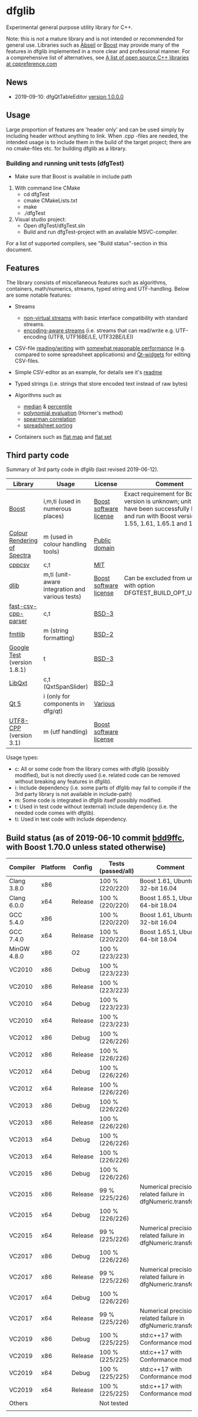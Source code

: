 # dfglib

Experimental general purpose utility library for C++.

Note: this is *not* a mature library and is not intended or recommended for general use. Libraries such as [Abseil](https://abseil.io/) or [Boost](https://www.boost.org/) may provide many of the features in dfglib implemented in a more clear and professional manner. For a comprehensive list of alternatives, see [A list of open source C++ libraries at cppreference.com](https://en.cppreference.com/w/cpp/links/libs) 

## News

* 2019-09-10: dfgQtTableEditor [version 1.0.0.0](https://github.com/tc3t/dfglib/releases/tag/dfgQtTableEditor_1.0.0.0)

## Usage

Large proportion of features are 'header only' and can be used simply by including header without anything to link. When .cpp -files are needed, the intended usage is to include them in the build of the target project; there are no cmake-files etc. for building dfglib as a library.

### Building and running unit tests (dfgTest)

* Make sure that Boost is available in include path

1. With command line CMake
    * cd dfgTest
    * cmake CMakeLists.txt
    * make
    * ./dfgTest
2. Visual studio project:
    * Open dfgTest/dfgTest.sln
    * Build and run dfgTest-project with an available MSVC-compiler.

For a list of supported compilers, see "Build status"-section in this document.

## Features

The library consists of miscellaneous features such as algorithms, containers, math/numerics, streams, typed string and UTF-handling. Below are some notable features:

* Streams
    * [non-virtual streams](dfg/io/) with basic interface compatibility with standard streams.
    * [encoding-aware streams](dfg/io/) (i.e. streams that can read/write e.g. UTF-encoding (UTF8, UTF16BE/LE, UTF32BE/LE))

* CSV-file [reading/writing](dfg/io/) with [somewhat reasonable performance](misc/csvPerformanceRuns.md) (e.g. compared to some spreadsheet applications) and [Qt-widgets](dfg/qt/) for editing CSV-files.

* Simple CSV-editor as an example, for details see it's [readme](dfgExamples/dfgQtTableEditor/README.md/)

* Typed strings (i.e. strings that store encoded text instead of raw bytes)

* Algorithms such as
    * [median](dfg/numeric/median.hpp) & [percentile](dfg/numeric/percentile.hpp)
    * [polynomial evaluation](dfg/math/evalPolynomial.hpp) (Horner's method)
    * [spearman correlation](dfg/dataAnalysis/correlation.hpp)
    * [spreadsheet sorting](dfg/alg/sortMultiple.hpp)

* Containers such as [flat map](dfg/cont/MapVector.hpp) and [flat set](dfg/cont/SetVector.hpp)

## Third party code

Summary of 3rd party code in dfglib (last revised 2019-06-12).

| Library      | Usage      | License  | Comment |
| ------------- | ------------- | ----- | ------- |
| [Boost](http://www.boost.org/)  | i,m,ti (used in numerous places)          | [Boost software license](http://www.boost.org/LICENSE_1_0.txt) | Exact requirement for Boost version is unknown; unit tests have been successfully build and run with Boost versions 1.55, 1.61, 1.65.1 and 1.70.0 |
| [Colour Rendering of Spectra](dfg/colour/specRendJw.cpp) | m (used in colour handling tools) | [Public domain](dfg/colour/specRendJw.cpp) | 
| [cppcsv](https://github.com/paulharris/cppcsv) | c,t | [MIT](https://github.com/paulharris/cppcsv) | 
| [dlib](http://dlib.net/)    | m,ti (unit-aware integration and various tests)           | [Boost software license](http://www.boost.org/LICENSE_1_0.txt)  | Can be excluded from unit tests with option DFGTEST_BUILD_OPT_USE_DLIB
| [fast-csv-cpp-parser](https://github.com/ben-strasser/fast-cpp-csv-parser/) | c,t | [BSD-3](dfg/io/fast-cpp-csv-parser/csv.h) |
| [fmtlib](https://github.com/fmtlib/fmt) | m (string formatting)| [BSD-2](dfg/str/fmtlib/format.h) |
| [Google Test](https://github.com/google/googletest) (version 1.8.1) | t | [BSD-3](externals/gtest/gtest.h) |
| [LibQxt](https://bitbucket.org/libqxt/libqxt/wiki/Home) | c,t (QxtSpanSlider) | [BSD-3](dfg/qt/qxt/core/qxtglobal.h) |
| [Qt 5](https://www.qt.io/) | i (only for components in dfg/qt) | [Various](http://doc.qt.io/qt-5/licensing.html) |
| [UTF8-CPP](https://github.com/nemtrif/utfcpp) (version 3.1) | m (utf handling) | [Boost software license](dfg/utf/utf8_cpp/utf8.h) |

Usage types:
* c: All or some code from the library comes with dfglib (possibly modified), but is not directly used (i.e. related code can be removed without breaking any features in dfglib).
* i: Include dependency (i.e. some parts of dfglib may fail to compile if the 3rd party library is not available in include-path)
* m: Some code is integrated in dfglib itself possibly modified.
* t: Used in test code without (external) include dependency (i.e. the needed code comes with dfglib).
* ti: Used in test code with include dependency.

## Build status (as of 2019-06-10 commit [bdd9ffc](https://github.com/tc3t/dfglib/commit/bdd9ffc26cfb24509e420c56c82f3e21a4aa4937), with Boost 1.70.0 unless stated otherwise)

<!-- [![Build status](https://ci.appveyor.com/api/projects/status/89v23h19mvv9k5u3/branch/master?svg=true)](https://ci.appveyor.com/project/tc3t/dfglib/branch/master) -->

| Compiler      | Platform      | Config  | Tests (passed/all) | Comment |
| ------------- | ------------- | -----   | ------  | ------- |
| Clang 3.8.0   | x86           |         | 100 % (220/220) | Boost 1.61, Ubuntu 32-bit 16.04 |
| Clang 6.0.0   | x64           | Release | 100 % (220/220) | Boost 1.65.1, Ubuntu 64-bit 18.04 |
| GCC 5.4.0     | x86           |         | 100 % (220/220) | Boost 1.61, Ubuntu 32-bit 16.04 |
| GCC 7.4.0     | x64           | Release | 100 % (220/220) | Boost 1.65.1, Ubuntu 64-bit 18.04 |
| MinGW 4.8.0   | x86           | O2      | 100 % (223/223) | |
| VC2010        | x86           | Debug   | 100 % (223/223) | |
| VC2010        | x86           | Release | 100 % (223/223) | |
| VC2010        | x64           | Debug   | 100 % (223/223) | |
| VC2010        | x64           | Release | 100 % (223/223) | |
| VC2012        | x86           | Debug   | 100 % (226/226) | |
| VC2012        | x86           | Release | 100 % (226/226) | |
| VC2012        | x64           | Debug   | 100 % (226/226) | |
| VC2012        | x64           | Release | 100 % (226/226) | |
| VC2013        | x86           | Debug   | 100 % (226/226) | |
| VC2013        | x86           | Release | 100 % (226/226) | |
| VC2013        | x64           | Debug   | 100 % (226/226) | |
| VC2013        | x64           | Release | 100 % (226/226) | |
| VC2015        | x86           | Debug   | 100 % (226/226) | |
| VC2015        | x86           | Release | 99 % (225/226) | Numerical precision related failure in dfgNumeric.transform |
| VC2015        | x64           | Debug   | 100 % (226/226) | |
| VC2015        | x64           | Release | 99 % (225/226) | Numerical precision related failure in dfgNumeric.transform |
| VC2017        | x86           | Debug   | 100 % (226/226) | |
| VC2017        | x86           | Release | 99 % (225/226) | Numerical precision related failure in dfgNumeric.transform |
| VC2017        | x64           | Debug   | 100 % (226/226) | |
| VC2017        | x64           | Release | 99 % (225/226) | Numerical precision related failure in dfgNumeric.transform |
| VC2019        | x86           | Debug   | 100 % (225/225) | std:c++17 with Conformance mode |
| VC2019        | x86           | Release | 100 % (225/225) | std:c++17 with Conformance mode |
| VC2019        | x64           | Debug   | 100 % (225/225) | std:c++17 with Conformance mode |
| VC2019        | x64           | Release | 100 % (225/225) | std:c++17 with Conformance mode |
| Others        |               |         | Not tested |  |
||||||
